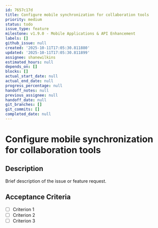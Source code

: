 ```yaml
---
id: 7657c17d
title: Configure mobile synchronization for collaboration tools
priority: medium
status: todo
issue_type: feature
milestone: v1.9.0 - Mobile Applications & API Enhancement
labels: []
github_issue: null
created: '2025-10-11T17:05:30.811880'
updated: '2025-10-11T17:05:30.811899'
assignee: shanewilkins
estimated_hours: null
depends_on: []
blocks: []
actual_start_date: null
actual_end_date: null
progress_percentage: null
handoff_notes: null
previous_assignee: null
handoff_date: null
git_branches: []
git_commits: []
completed_date: null
---
```


# Configure mobile synchronization for collaboration tools

## Description

Brief description of the issue or feature request.

## Acceptance Criteria

- [ ] Criterion 1
- [ ] Criterion 2
- [ ] Criterion 3
